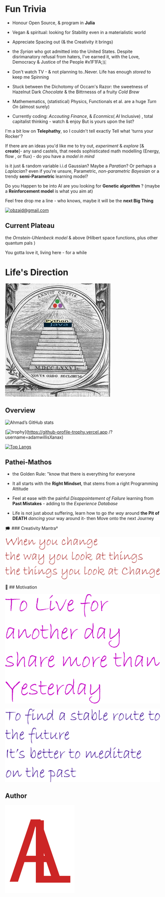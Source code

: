 # Fun Trivia

- Honour Open Source, & program in **Julia**

- Vegan & spiritual: looking for Stability even in a materialistic world

- Appreciate  Spacing out (&  the Creativity it brings)

- the _Syrian_ who got admitted into the United States. Despite disrimanatory refusal from haters,
I've earned it,
with the Love, Democracy & Justice of the People #x1F1FA;&#x1F1F8;

- Don't watch TV - & not planning to..Never.
Life has enough _stored_ to keep me Spinning

- Stuck between the Dichotomy of Occam's Razor: the sweetness of Hazelnut Dark _Chocolate_ & the Bittrnesss of a fruity _Cold Brew_

- Mathemematics, (statistical) Physics,  Functionals  et al. are a huge _Turn On_ (almost surely)

- Currently coding: _Accouting_ _Finance_, & _Econmics_( _AI_ Inclusive) , total capitalist thinking - watch & enjoy
But is yours upon the list?

I'm a bit low on **Telephathy**, so I couldn't tell exactly Tell what 'turns your Rocker'?

If there are an ideas you'd like me to try out, _experiment_ & _explore_ [& **create**]- any sand castels, that needs sophisticated math modelling (Energy, flow , or flux) -
do you have a _model in mind_

is it just &  random variable i.i.d
Gaussian?
Maybe a  _Paratian_?
Or perhaps a _Laplacian_?
even if you're unsure,
Parametric, _non-parametric Bayesian_
or a trendy **semi-Parametric** learning model?

Do you Happen to be into AI
are you looking for **Genetic algorithm** ?
(maybe a **Reinforcement model** is what you aim at)

Feel free drop me a line - who knows, maybe it will be the **next Big Thing**

[![obzajd@gmail.com](https://img.shields.io/badge/Gmail-D14836?style=for-the-badge&logo=gmail&logoColor=white)](mailto:obzajd@gmail.com)

## Current Plateau
the _Ornstein-Uhlenbeck model_  & above
(Hilbert space functions, plus other quantum pals )

You gotta love it, living here -  for a while

# Life's Direction

[![newJuliaOrder](Assets/newJuliaOrder.png)](Assets/newJuliaOrder.png)

## Overview
![Ahmad’s GitHub stats](https://github-readme-stats.vercel.app/api?username=adamwillisXanax&show_icons=true&theme)

[![trophy](https://github-profile-trophy.vercel.app/?username=adamwillisXanax)](https://github-profile-trophy.vercel.app /?username=adamwillisXanax)

[![Top Langs](https://github-readme-stats.vercel.app/api/top-langs/?username=adamwillisXanax&hide=kotlin&layout=compact)](https://github-readme-stats.vercel.app/api/top-langs/?username=adamwillisXanax&hide=kotlin&layout=compact)


## Pathei-Mathos

- the Golden Rule: "know that there is everything for everyone

- It all starts with the __Right Mindset__, that stems from  a right Programming Attitude

- Feel at ease with the painful _Disappointement of Failure_
 learning from **Past Mistakes** - adding to the _Experience Database_

- Life is not just about suffering, learn how to go _the way_  around **the Pit of DEATH** _dancing_ your way around it- then Move onto the next Journey

&#x1F5EF; ### Creativity Mantra†

[![quote1](Assets/quote1.png)](Assets/quote1.png)

&#x1F31F; ## Motivation

[![quote2](Assets/quote2.png)](Assets/quote2.png)

[![quote3](Assets/quote3.png)](Assets/quote3.png)

## Author

[![Logo](Assets/logo.png)
](https://github.com/adamwillisXanax/adamwillisXanax)
